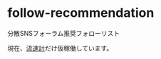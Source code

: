 # follow-recommendation
分散SNSフォーラム推奨フォローリスト

現在、[流速計](http://distsn.org/cgi-bin/distsn-top1000-html.cgi)だけ仮稼働しています。
